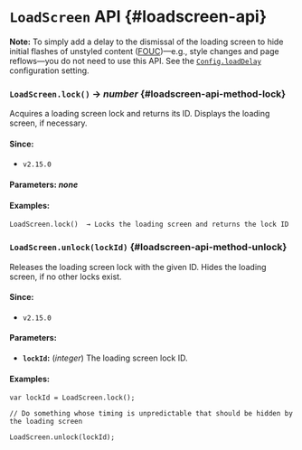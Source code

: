 <!-- ***********************************************************************************************
	LoadScreen API
************************************************************************************************ -->
# `LoadScreen` API {#loadscreen-api}

<p role="note"><b>Note:</b>
To simply add a delay to the dismissal of the loading screen to hide initial flashes of unstyled content (<a href="https://www.wikipedia.org/wiki/Flash_of_unstyled_content">FOUC</a>)—e.g., style changes and page reflows—you do not need to use this API.  See the <a href="#config-api-property-loaddelay"><code>Config.loadDelay</code></a> configuration setting.
</p>

<!-- *********************************************************************** -->

### `LoadScreen.lock()` → *number* {#loadscreen-api-method-lock}

Acquires a loading screen lock and returns its ID.  Displays the loading screen, if necessary.

#### Since:

* `v2.15.0`

#### Parameters: *none*

#### Examples:

```
LoadScreen.lock()  → Locks the loading screen and returns the lock ID
```

<!-- *********************************************************************** -->

### `LoadScreen.unlock(lockId)` {#loadscreen-api-method-unlock}

Releases the loading screen lock with the given ID.  Hides the loading screen, if no other locks exist.

#### Since:

* `v2.15.0`

#### Parameters:

* **`lockId`:** (*integer*) The loading screen lock ID.

#### Examples:

```
var lockId = LoadScreen.lock();

// Do something whose timing is unpredictable that should be hidden by the loading screen

LoadScreen.unlock(lockId);
```
